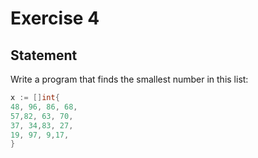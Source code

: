 # Exercise 4

## Statement

Write a program that finds the smallest number in this list:

```go
x := []int{
48, 96, 86, 68,
57,82, 63, 70,
37, 34,83, 27,
19, 97, 9,17,
}

```
